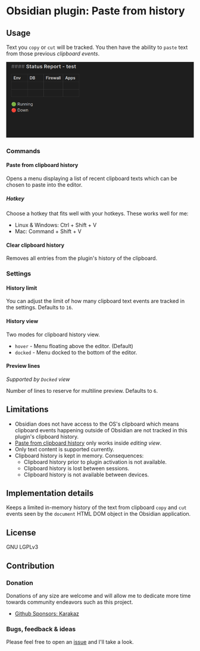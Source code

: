 # Obsidian plugin: Paste from history

## Usage

Text you `copy` or `cut` will be tracked. You then have the ability to `paste` text from those previous _clipboard events_.

![Demo](./demo-v1-0-0.gif)

### Commands

#### Paste from clipboard history

Opens a menu displaying a list of recent clipboard texts which can be chosen to paste into the editor.

##### Hotkey

Choose a hotkey that fits well with your hotkeys. These works well for me:

-   Linux & Windows: Ctrl + Shift + V
-   Mac: Command + Shift + V

#### Clear clipboard history

Removes all entries from the plugin's history of the clipboard.

### Settings

#### History limit

You can adjust the limit of how many clipboard text events are tracked in the settings. Defaults to `16`.

#### History view

Two modes for clipboard history view.

- `hover` - Menu floating above the editor. (Default)
- `docked` - Menu docked to the bottom of the editor.

#### Preview lines

_Supported by `Docked` view_

Number of lines to reserve for multiline preview. Defaults to `6`.

## Limitations

-   Obsidian does not have access to the OS's clipboard which means clipboard events happening outside of Obsidian are not tracked in this plugin's clipboard history.
-   [Paste from clipboard history](#paste-from-clipboard-history) only works inside _editing view_.
-   Only text content is supported currently.
-   Clipboard history is kept in memory. Consequences:
    -   Clipboard history prior to plugin activation is not available.
    -   Clipboard history is lost between sessions.
    -   Clipboard history is not available between devices.

## Implementation details

Keeps a limited in-memory history of the text from clipboard `copy` and `cut` events seen by the `document` HTML DOM object in the Obsidian application.

## License

GNU LGPLv3

## Contribution

### Donation

Donations of any size are welcome and will allow me to dedicate more time towards community endeavors such as this project.

-   [Github Sponsors: Karakaz](https://github.com/sponsors/Karakaz)

### Bugs, feedback & ideas

Please feel free to open an [issue](https://github.com/Karakaz/obsidian-paste-from-history/issues) and I'll take a look.
